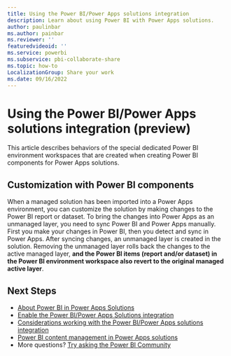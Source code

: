 ```yaml
---
title: Using the Power BI/Power Apps solutions integration
description: Learn about using Power BI with Power Apps solutions.
author: paulinbar
ms.author: painbar
ms.reviewer: ''
featuredvideoid: ''
ms.service: powerbi
ms.subservice: pbi-collaborate-share
ms.topic: how-to
LocalizationGroup: Share your work
ms.date: 09/16/2022
---
```


# Using the Power BI/Power Apps solutions integration (preview)

This article describes behaviors of the special dedicated Power BI environment workspaces that are created when creating Power BI components for Power Apps solutions.

## Customization with Power BI components

When a managed solution has been imported into a Power Apps environment, you can customize the solution by making changes to the Power BI report or dataset. To bring the changes into Power Apps as an unmanaged layer, you need to sync Power BI and Power Apps manually. First you make your changes in Power BI, then you detect and sync in Power Apps. After syncing changes, an unmanaged layer is created in the solution. Removing the unmanaged layer rolls back the changes to the active managed layer, **and the Power BI items (report and/or dataset) in the Power BI environment workspace also revert to the original managed active layer**. 

## Next Steps

* [About Power BI in Power Apps Solutions](./service-power-bi-powerapps-integration-about.md)
* [Enable the Power BI/Power Apps Solutions integration](./service-power-bi-powerapps-integration-about.md)
* [Considerations working with the Power BI/Power Apps solutions integration](./service-power-bi-powerpoint-add-in-admin.md)
* [Power BI content management in Power Apps solutions](/power-apps/maker/model-driven-apps/power-bi-content-management-power-apps-solutions)
* More questions? [Try asking the Power BI Community](https://community.powerbi.com/)